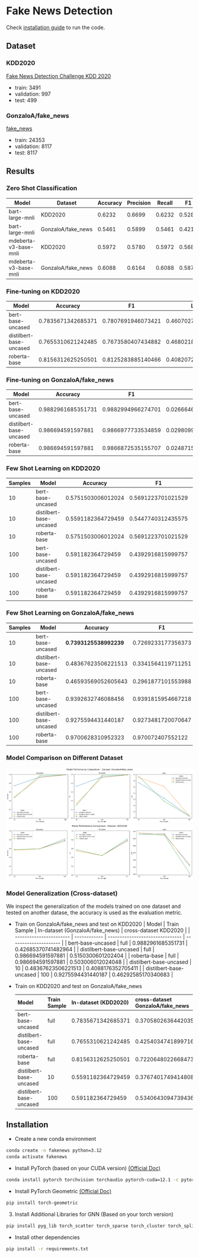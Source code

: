 # Fake News Detection

Check [installation guide](#installation) to run the code.

## Dataset

### KDD2020

[Fake News Detection Challenge KDD 2020](https://www.kaggle.com/competitions/fakenewskdd2020/overview)

- train: 3491
- validation: 997
- test: 499

### GonzaloA/fake_news

[fake_news](https://huggingface.co/datasets/GonzaloA/fake_news)

- train: 24353
- validation: 8117
- test: 8117

## Results

### Zero Shot Classification
| Model                 | Dataset            | Accuracy     | Precision | Recall | F1     |
| --------------------- | ------------------ | ------------ | --------- | ------ | ------ |
| bart-large-mnli       | KDD2020            | 0.6232       | 0.6699    | 0.6232 | 0.5285 |
| bart-large-mnli       | GonzaloA/fake_news | 0.5461       | 0.5899    | 0.5461 | 0.4210 |
| mdeberta-v3-base-mnli | KDD2020            | 0.5972       | 0.5780    | 0.5972 | 0.5685 |
| mdeberta-v3-base-mnli | GonzaloA/fake_news | 0.6088       | 0.6164    | 0.6088 | 0.5876 |

### Fine-tuning on KDD2020

| Model                   | Accuracy           | F1                 | Loss                |
| ----------------------- | ------------------ | ------------------ | ------------------- |
| bert-base-uncased       | 0.7835671342685371 | 0.7807691946073421 | 0.46070271730422974 |
| distilbert-base-uncased | 0.7655310621242485 | 0.7673580407434882 | 0.46802181005477905 |
| roberta-base            | 0.8156312625250501 | 0.8125283885140466 | 0.4082072079181671  |

### Fine-tuning on GonzaloA/fake_news

| Model                   | Accuracy           | F1                 | Loss                 |
| ----------------------- | ------------------ | ------------------ | -------------------- |
| bert-base-uncased       | 0.9882961685351731 | 0.9882994966274701 | 0.026664618402719498 |
| distilbert-base-uncased | 0.986694591597881  | 0.9866977733534859 | 0.029809903353452682 |
| roberta-base            | 0.986694591597881  | 0.9866872535155707 | 0.024871505796909332 |

### Few Shot Learning on KDD2020

| Samples | Model                   | Accuracy           | F1                 | Loss               |
| ------- | ----------------------- | ------------------ | ------------------ | ------------------ |
| 10      | bert-base-uncased       | 0.5751503006012024 | 0.5691223701021529 | 0.6813642978668213 |
| 10      | distilbert-base-uncased | 0.5591182364729459 | 0.5447740312435575 | 0.6902174949645996 |
| 10      | roberta-base            | 0.5751503006012024 | 0.5691223701021529 | 0.6813642978668213 |
| 100     | bert-base-uncased       | 0.591182364729459  | 0.4392916815999757 | 0.6831763982772827 |
| 100     | distilbert-base-uncased | 0.591182364729459  | 0.4392916815999757 | 0.677597165107727  |
| 100     | roberta-base            | 0.591182364729459  | 0.4392916815999757 | 0.6732369661331177 |


### Few Shot Learning on GonzaloA/fake_news

| Samples | Model                   | Accuracy               | F1                 | Loss               |
| ------- | ----------------------- | ---------------------- | ------------------ | ------------------ |
| 10      | bert-base-uncased       | **0.7393125538992239** | 0.7269233177356373 | 0.570989727973938  |
| 10      | distilbert-base-uncased | 0.48367623506221513    | 0.3341564119711251 | 0.6532924771308899 |
| 10      | roberta-base            | 0.46593569052605643    | 0.2961877101553988 | 0.6716976761817932 |
| 100     | bert-base-uncased       | 0.9392632746088456     | 0.9391815954667218 | 0.3166244924068451 |
| 100     | distilbert-base-uncased | 0.9275594431440187     | 0.9273481720070647 | 0.5080302953720093 |
| 100     | roberta-base            | 0.9700628310952323     | 0.970072407552122  | 0.2685811221599579 |

### Model Comparison on Different Dataset
![GonzaloA](./src/GonzaloA.png)
![KDD2020](./src/KDD2020.png)

### Model Generalization (Cross-dataset)

We inspect the generalization of the models trained on one dataset and tested on another datase, the accuracy is used as the evaluation metric.

- Train on GonzaloA/fake_news and test on KDD2020
  | Model                   | Train Sample | In-dataset (GonzaloA/fake_news) | cross-dataset KDD2020 |
  | ----------------------- | ------------ | ------------------------------- | --------------------- |
  | bert-base-uncased       | full         | 0.9882961685351731              | 0.42685370741482964   |
  | distilbert-base-uncased | full         | 0.986694591597881               | 0.5150300601202404    |
  | roberta-base            | full         | 0.986694591597881               | 0.503006012024048     |
  | distilbert-base-uncased | 10           | 0.48367623506221513             | 0.4088176352705411    |
  | distilbert-base-uncased | 100          | 0.9275594431440187              | 0.46292585170340683   |

- Train on KDD2020 and test on GonzaloA/fake_news

  | Model                   | Train Sample | In-dataset (KDD2020) | cross-dataset GonzaloA/fake_news |
  | ----------------------- | ------------ | -------------------- | -------------------------------- |
  | bert-base-uncased       | full         | 0.7835671342685371   | 0.37058026364420354              |
  | distilbert-base-uncased | full         | 0.7655310621242485   | 0.42540347418997165              |
  | roberta-base            | full         | 0.8156312625250501   | 0.7220648022668473               |
  | distilbert-base-uncased | 10           | 0.5591182364729459   | 0.3767401749414808               |
  | distilbert-base-uncased | 100          | 0.591182364729459    | 0.5340643094739436               |

## Installation

- Create a new conda environment
```bash
conda create -n fakenews python=3.12
conda activate fakenews
```

- Install PyTorch (based on your CUDA version)
[(Official Doc)](https://pytorch.org/get-started/locally/)
```bash
conda install pytorch torchvision torchaudio pytorch-cuda=12.1 -c pytorch -c nvidia
```

- Install PyTorch Geometric [(Official Doc)](https://pytorch-geometric.readthedocs.io/en/latest/install/installation.html)

```bash
pip install torch-geometric
```

3. Install Additional Libraries for GNN (Based on your torch version)

```bash
pip install pyg_lib torch_scatter torch_sparse torch_cluster torch_spline_conv -f https://data.pyg.org/whl/torch-2.4.0+cu121.html
```


- Install other dependencies
```bash
pip install -r requirements.txt
```